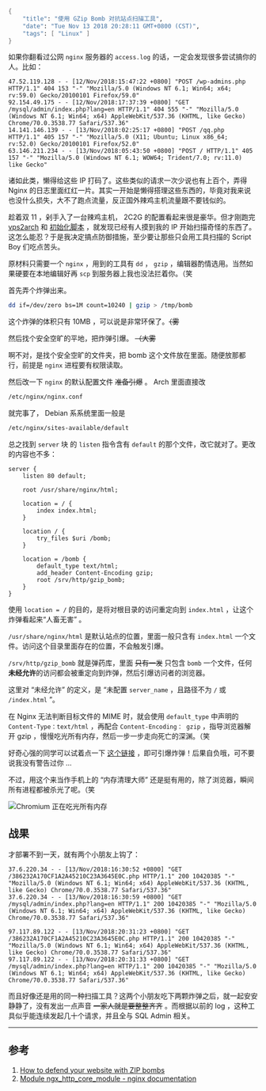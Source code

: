 ```meta
{
    "title": "使用 GZip Bomb 对抗站点扫描工具",
    "date": "Tue Nov 13 2018 20:28:11 GMT+0800 (CST)",
    "tags": [ "Linux" ]
}
```

如果你翻看过公网 `nginx` 服务器的 `access.log` 的话，一定会发现很多尝试搞你的人。比如：

```log
47.52.119.128 - - [12/Nov/2018:15:47:22 +0800] "POST /wp-admins.php HTTP/1.1" 404 153 "-" "Mozilla/5.0 (Windows NT 6.1; Win64; x64; rv:59.0) Gecko/20100101 Firefox/59.0"
92.154.49.175 - - [12/Nov/2018:17:37:39 +0800] "GET /mysql/admin/index.php?lang=en HTTP/1.1" 404 555 "-" "Mozilla/5.0 (Windows NT 6.1; Win64; x64) AppleWebKit/537.36 (KHTML, like Gecko) Chrome/70.0.3538.77 Safari/537.36"
14.141.146.139 - - [13/Nov/2018:02:25:17 +0800] "POST /qq.php HTTP/1.1" 405 157 "-" "Mozilla/5.0 (X11; Ubuntu; Linux x86_64; rv:52.0) Gecko/20100101 Firefox/52.0"
63.146.211.234 - - [13/Nov/2018:05:43:50 +0800] "POST / HTTP/1.1" 405 157 "-" "Mozilla/5.0 (Windows NT 6.1; WOW64; Trident/7.0; rv:11.0) like Gecko"
```

诸如此类，懒得给这些 IP 打码了。这些类似的请求一次少说也有上百个，弄得 Nginx 的日志里面红红一片。其实一开始是懒得搭理这些东西的，毕竟对我来说也没什么损失，大不了跑点流量，反正国外辣鸡主机流量跟不要钱似的。

趁着双 11 ，剁手入了一台辣鸡主机， 2C2G 的配置看起来很是豪华。但才刚跑完 [vps2arch][1] 和 [初始化脚本][2] ，就发现已经有人摸到我的 IP 开始扫描奇怪的东西了。这怎么能忍？于是我决定搞点防御措施，至少要让那些只会用工具扫描的 Script Boy 们吃点苦头。

<!-- more -->

原材料只需要一个 `nginx` ，用到的工具有 `dd` ， `gzip` ，编辑器酌情选用。当然如果硬要在本地编辑好再 `scp` 到服务器上我也没法拦着你。（笑

首先弄个炸弹出来。

```sh
dd if=/dev/zero bs=1M count=10240 | gzip > /tmp/bomb
```

这个炸弹的体积只有 10MB ，可以说是非常环保了。~~（雾~~

然后找个安全空旷的平地，把炸弹引爆。 ~~（大雾~~

啊不对，是找个安全空旷的文件夹，把 bomb 这个文件放在里面。随便放那都行，前提是 `nginx` 进程要有权限读取。

然后改一下 `nginx` 的默认配置文件 ~~准备引爆~~ 。 Arch 里面直接改

```sh
/etc/nginx/nginx.conf
```

就完事了， Debian 系系统里面一般是

```sh
/etc/nginx/sites-available/default
```

总之找到 `server` 块 的 `listen` 指令含有 `default` 的那个文件，改它就对了。更改的内容也不多：

```nginx
server {
    listen 80 default;

    root /usr/share/nginx/html;

    location = / {
        index index.html;
    }

    location / {
        try_files $uri /bomb;
    }

    location = /bomb {
        default_type text/html;
        add_header Content-Encoding gzip;
        root /srv/http/gzip_bomb;
    }
}
```

使用 `location = /` 的目的，是将对根目录的访问重定向到 `index.html` ，让这个炸弹看起来“人畜无害” 。

`/usr/share/nginx/html` 是默认站点的位置，里面一般只含有 `index.html` 一个文件。访问这个目录里面存在的位置，不会触发引爆。

`/srv/http/gzip_bomb` 就是弹药库，里面 ~~只有一发~~ 只包含 `bomb` 一个文件，任何**未经允许**的访问都会被重定向到炸弹，然后引爆访问者的浏览器。

这里对 “未经允许” 的定义，是 “未配置 `server_name` ，且路径不为 `/` 或 `/index.html` ”。

在 Nginx 无法判断目标文件的 MIME 时，就会使用 `default_type` 中声明的 `Content-Type：text/html` ，再配合 `Content-Encoding： gzip` ，指导浏览器解开 gzip ，慢慢吃光所有内存，然后一步一步走向死亡的深渊。（笑

好奇心强的同学可以试着点一下 [这个链接][3] ，即可引爆炸弹！后果自负哦，可不要说我没有警告过你 ...

不过，用这个来当作手机上的 “内存清理大师” 还是挺有用的，除了浏览器，瞬间所有进程都被杀光了呢。（笑

![Chromium 正在吃光所有内存](https://rocka.me/static/img/Screenshot_20181113_212002.png)

## 战果

才部署不到一天，就有两个小朋友上钩了：

```
37.6.220.34 - - [13/Nov/2018:16:30:52 +0800] "GET /386232A170CF1A2A45210C23A3645E0C.php HTTP/1.1" 200 10420385 "-" "Mozilla/5.0 (Windows NT 6.1; Win64; x64) AppleWebKit/537.36 (KHTML, like Gecko) Chrome/70.0.3538.77 Safari/537.36"
37.6.220.34 - - [13/Nov/2018:16:30:59 +0800] "GET /mysql/admin/index.php?lang=en HTTP/1.1" 200 10420385 "-" "Mozilla/5.0 (Windows NT 6.1; Win64; x64) AppleWebKit/537.36 (KHTML, like Gecko) Chrome/70.0.3538.77 Safari/537.36"

97.117.89.122 - - [13/Nov/2018:20:31:23 +0800] "GET /386232A170CF1A2A45210C23A3645E0C.php HTTP/1.1" 200 10420385 "-" "Mozilla/5.0 (Windows NT 6.1; Win64; x64) AppleWebKit/537.36 (KHTML, like Gecko) Chrome/70.0.3538.77 Safari/537.36"
97.117.89.122 - - [13/Nov/2018:20:31:33 +0800] "GET /mysql/admin/index.php?lang=en HTTP/1.1" 200 10420385 "-" "Mozilla/5.0 (Windows NT 6.1; Win64; x64) AppleWebKit/537.36 (KHTML, like Gecko) Chrome/70.0.3538.77 Safari/537.36"
```

而且好像还是用的同一种扫描工具？这两个小朋友吃下两颗炸弹之后，就一起安安静静了，没有发出一点声音 ~~一家人就是要整整齐齐~~ 。而根据以前的 log ，这种工具似乎能连续发起几十个请求，并且全与 SQL Admin 相关。

---

## 参考

1. [How to defend your website with ZIP bombs](https://blog.haschek.at/2017/how-to-defend-your-website-with-zip-bombs.html)
2. [Module ngx_http_core_module - nginx documentation](http://nginx.org/en/docs/http/ngx_http_core_module.html#try_files)

[1]: https://gitlab.com/drizzt/vps2arch/
[2]: https://gist.github.com/rocka/d00d5c49c7ecfd1c658dc08c1bb0a0eb
[3]: https://rocka.me/static/bomb
